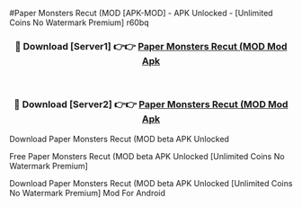 #Paper Monsters Recut (MOD [APK-MOD] - APK Unlocked - [Unlimited Coins No Watermark Premium] r60bq



<div align="center">

<h3>🔴 Download [Server1] 👉👉 <a href="https://momento.my/?title=Paper_Monsters_Recut_(MOD">Paper Monsters Recut (MOD Mod Apk</a></h3><br>

<h3>🔴 Download [Server2] 👉👉 <a href="https://momento.my/?title=Paper_Monsters_Recut_(MOD">Paper Monsters Recut (MOD Mod Apk</a></h3>
</div>



Download Paper Monsters Recut (MOD beta APK Unlocked

Free Paper Monsters Recut (MOD beta APK Unlocked [Unlimited Coins No Watermark Premium]

Download Paper Monsters Recut (MOD beta APK Unlocked [Unlimited Coins No Watermark Premium] Mod For Android
